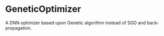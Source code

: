 # GeneticOptimizer
A DNN optimizer based upon Genetic algorithm instead of SGD and back-propagation.
